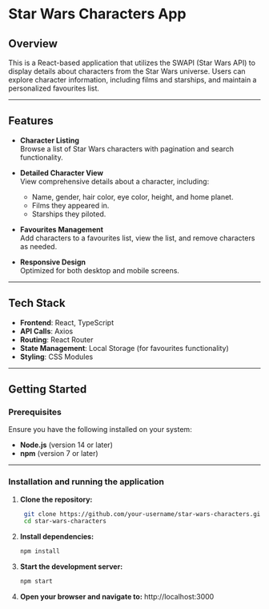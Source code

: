 # Star Wars Characters App

## Overview

This is a React-based application that utilizes the SWAPI (Star Wars API) to display details about characters from the Star Wars universe. Users can explore character information, including films and starships, and maintain a personalized favourites list.

---

## Features

- **Character Listing**  
  Browse a list of Star Wars characters with pagination and search functionality.

- **Detailed Character View**  
  View comprehensive details about a character, including:
  - Name, gender, hair color, eye color, height, and home planet.
  - Films they appeared in.
  - Starships they piloted.

- **Favourites Management**  
  Add characters to a favourites list, view the list, and remove characters as needed.

- **Responsive Design**  
  Optimized for both desktop and mobile screens.

---

## Tech Stack

- **Frontend**: React, TypeScript  
- **API Calls**: Axios  
- **Routing**: React Router  
- **State Management**: Local Storage (for favourites functionality)  
- **Styling**: CSS Modules  

---

## Getting Started

### Prerequisites

Ensure you have the following installed on your system:
- **Node.js** (version 14 or later)
- **npm** (version 7 or later)

---

### Installation and running the application

1. **Clone the repository:**  
   ```bash
    git clone https://github.com/your-username/star-wars-characters.git
    cd star-wars-characters
2. **Install dependencies:**
    ```bash
    npm install
3. **Start the development server:**
    ```bash
    npm start
4. **Open your browser and navigate to:**
    http://localhost:3000